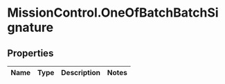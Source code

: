 # MissionControl.OneOfBatchBatchSignature

## Properties
Name | Type | Description | Notes
------------ | ------------- | ------------- | -------------

